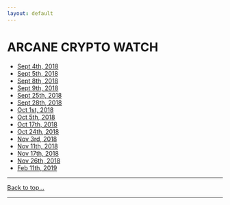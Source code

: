 ```yaml
---
layout: default
---
```

# ARCANE CRYPTO WATCH
* [Sept 4th, 2018](/cw-01.html)
* [Sept 5th, 2018](/cw-02.html)
* [Sept 8th, 2018](/cw-o3.html)
* [Sept 9th, 2018](/cw-o4.html)
* [Sept 25th, 2018](/cw-o5.html)
* [Sept 28th, 2018](/cw-o6.html)
* [Oct 1st, 2018](/cw-07.html)
* [Oct 5th, 2018](/cw-08.html)
* [Oct 17th, 2018](/cw-09.html)
* [Oct 24th, 2018](/cw-10.html)
* [Nov 3rd, 2018](/cw-11.html)
* [Nov 11th, 2018](/cw-12.html)
* [Nov 17th, 2018](/cw-13.html)
* [Nov 26th, 2018](/cw-14.html)
* [Feb 11th, 2019](/cw-15.html)

* * *
[Back to top...](/acw.html)
* * *
